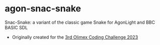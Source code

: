 # agon-snac-snake
Snac-Snake: a variant of the classic game Snake for AgonLight and BBC BASIC SDL

* Originally created for the [3rd Olimex Coding Challenge 2023](https://olimex.wordpress.com/2023/06/02/agonlight-week-programming-challenge-issue-3/)
